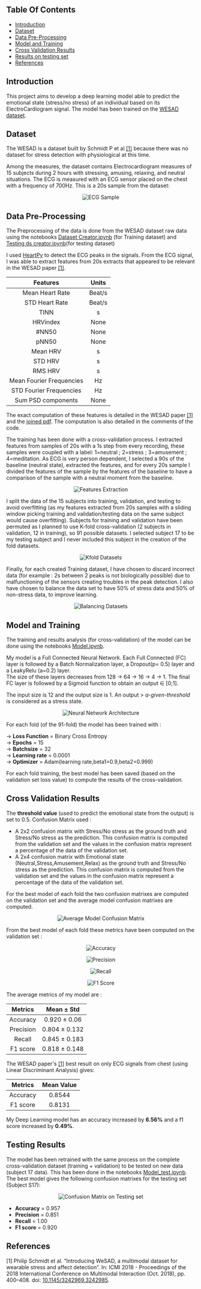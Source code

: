 ## Table Of Contents
* [Introduction](#introduction)
* [Dataset](#dataset)
* [Data Pre-Processing](#data-pre-processing)
* [Model and Training](#model-and-training)
* [Cross Validation Results](#cross-validation-results)
* [Results on testing set](#results-on-testing-set)
* [References](#references)

## Introduction

This project aims to develop a deep learning model able to predict the emotional state (stress/no stress) of an individual based on its ElectroCardiogram signal. The model has been trained on the <a href="https://archive.ics.uci.edu/ml/datasets/WESAD+%28Wearable+Stress+and+Affect+Detection%29">WESAD dataset</a>.

## Dataset

The WESAD is a dataset built by Schmidt P et al [[1]](#1) because there was no dataset for stress detection with physiological at this time.

Among the measures, the dataset contains Electrocardiogram measures of 15 subjects during 2 hours with stressing, amusing, relaxing, and neutral situations. The ECG is measured with an ECG sensor placed on the chest with a frequency of 700Hz. This is a 20s sample from the dataset:

<p align="center">
  <img alt="ECG Sample" title="ECG Sample" src="./Media/ECG.PNG">
</p>

## Data Pre-Processing

The Preprocessing of the data is done from the WESAD dataset raw data using the notebooks <a href="./Dataset creator.ipynb">Dataset Creator.ipynb</a> (for Training dataset) and <a href="./Testing ds creator.ipynb">Testing ds creator.ipynb</a>(for testing dataset)

I used <a href="https://github.com/paulvangentcom/heartrate_analysis_python">HeartPy</a> to detect the ECG peaks in the signals. From the ECG signal, I was able to extract features from 20s extracts that appeared to be relevant in the WESAD paper [[1]](#1).
 
<div align="center">

| Features      |Units           |
|:-------------:|:-------------:|
|Mean Heart Rate | Beat/s|
|STD Heart Rate | Beat/s|
|TINN | s|
|HRVindex | None|
|\#NN50 | None|
|pNN50 | None|
|Mean HRV | s|
|STD HRV | s|
|RMS HRV | s|
|Mean Fourier Frequencies | Hz|
|STD Fourier Frequencies | Hz|
|Sum PSD components | None|

</div>

The exact computation of these features is detailed in the WESAD paper [[1]](#1) and the <a href="./DataPreProcessing Detail.pdf">joined pdf</a>. The computation is also detailed in the comments of the code.

The training has been done with a cross-validation process. I extracted features from samples of 20s with a 1s step from every recording, these samples were coupled with a label: 1=neutral ; 2=stress ; 3=amusement ; 4=meditation. As ECG is very person dependent, I selected a 90s of the baseline (neutral state), extracted the features, and for every 20s sample I divided the features of the sample by the features of the baseline to have a comparison of the sample with a neutral moment from the baseline.

<p align="center">
  <img alt="Features Extraction" title="Features Extraction" src="./Media/features.PNG" >
</p>

I split the data of the 15 subjects into training, validation, and testing to avoid overfitting (as my features extracted from 20s samples with a sliding window picking training and validation/testing data on the same subject would cause overfitting).
Subjects for training and validation have been permuted as I planned to use K-fold cross-validation (2 subjects in validation, 12 in training), so 91 possible datasets. I selected subject 17 to be my testing subject and I never included this subject in the creation of the fold datasets.

<p align="center">
  <img alt="Kfold Datasets" title="Kfold Datasets" src="./Media/Dataset kfold.PNG" >
</p>

Finally, for each created Training dataset, I have chosen to discard incorrect data (for example :  2s between 2 peaks is not biologically possible) due to malfunctioning of the sensors creating troubles in the peak detection. I also have chosen to balance the data set to have 50\% of stress data and 50\% of non-stress data, to improve learning.

<p align="center">
  <img alt="Balancing Datasets" title="Balancing Datasets" src="./Media/balancing.PNG" >
</p>

## Model and Training

The training and results analysis (for cross-validation) of the model can be done using the notebooks <a href="./Model.ipynb">Model.ipynb</a>.

My model is a Full Connected Neural Network. Each Full Connected (FC) layer is followed by a Batch Normalization layer, a Dropout(p= 0.5) layer and a LeakyRelu (a=0.2) layer. <br> The size of these layers decreases from 128 &#8594; 64 &#8594; 16 &#8594; 4 &#8594; 1. The final FC layer is followed by a Sigmoid function to obtain an output &#8712; [0;1]. 

The input size is 12 and the output size is 1. An output > *a-given-threshold* is considered as a stress state.

<p align="center">
  <img alt="Neural Network Architecture" title="Neural Network Architecture" src="./Media/Network.PNG" >
</p>

For each fold (of the 91-fold) the model has been trained with :

&#8594; **Loss Function** = Binary Cross Entropy <br>
&#8594; **Epochs** = 15 <br>
&#8594; **Batchsize** = 32 <br>
&#8594; **Learning rate** = 0.0001 <br>
&#8594; **Optimizer** = Adam(learning rate,beta1=0.9,beta2=0.999) <br>

For each fold training, the best model has been saved (based on the validation set loss value) to compute the results of the cross-validation.

## Cross Validation Results

The **threshold value** (used to predict the emotional state from the output) is set to 0.5.
Confusion Matrix used :

* A 2x2 confusion matrix with Stress/No stress as the ground truth and Stress/No stress as the prediction. This confusion matrix is computed from the validation set and the values in the confusion matrix represent a percentage of the data of the validation set.
* A 2x4 confusion matrix with Emotional state (Neutral,Stress,Amusement,Relax) as the ground truth and Stress/No stress as the prediction. This confusion matrix is computed from the validation set and the values in the confusion matrix represent a percentage of the data of the validation set.

For the best model of each fold the two confusion matrixes are computed on the validation set and the average model confusion matrixes are computed.

<p align="center">
  <img alt="Average Model Confusion Matrix" title="Average Model Confusion Matrix" src="./Media/average model confusion.png">
</p>

From the best model of each fold these metrics have been computed on the validation set :

<p align="center">
  <img alt="Accuracy" title="Accuracy" src="./Media/accuracy.png">
</p><p align="center">
  <img alt="Precision" title="Precision" src="./Media/precision.png">
</p><p align="center">
  <img alt="Recall" title="Recall" src="./Media/recall.png">
</p><p align="center">
  <img alt="F1 Score" title="F1 Score" src="./Media/f1score.png">
</p>

The average metrics of my model are :

<div align="center">

| Metrics      | Mean &#177; Std|
|:-------------:|:-------------:|
|Accuracy | 0.920 &#177; 0.06|
|Precision| 0.804 &#177; 0.132|
|Recall| 0.845 &#177; 0.183|
|F1 score| 0.818 &#177; 0.148|

</div>

The WESAD paper's [[1]](#1) best result on only ECG signals from chest (using Linear Discriminant Analysis) gives:

<div align="center">

| Metrics      | Mean Value|
|:-------------:|:-------------:|
|Accuracy | 0.8544|
|F1 score| 0.8131|

</div>

My Deep Learning model has an accuracy increased by **6.56%** and a f1 score increased by **0.49%**.

## Testing Results

The model has been retrained with the same process on the complete cross-validation dataset (training + validation) to be tested on new data (subject 17 data). This has been done in the notebooks <a href="./Model_test.ipynb">Model_test.ipynb</a>. 
The best model gives the following confusion matrixes for the testing set (Subject S17):

<p align="center">
  <img alt="Confusion Matrix on Testing set" title="Confusion Matrix on Testing set" src="./Media/testing confusion.png">
</p>

* **Accuracy** = 0.957
* **Precision** = 0.851
* **Recall** = 1.00
* **F1 score** = 0.920

## References
<a id="1">[1]</a> Philip Schmidt et al. “Introducing WeSAD, a multimodal dataset for wearable stress and affect detection”. In: ICMI 2018 - Proceedings of the 2018 International Conference on Multimodal Interaction (Oct. 2018), pp. 400–408. doi: <a href="https://doi.org/10.1145/3242969.3242985">10.1145/3242969.3242985</a>.
